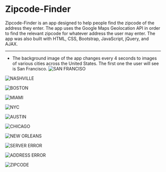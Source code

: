 # Zipcode-Finder
Zipcode-Finder is an app designed to help people find the zipcode of the address they enter. The app uses the Google Maps Geolocation API in order to find the relevant zipcode for whatever address the user may enter. The app was also built with HTML, CSS, Bootstrap, JavaScript, jQuery, and AJAX.

---

- The background image of the app changes every 4 seconds to images of various cities across the United States. The first one the user will see is San Francisco.
![SAN FRANCISO](assets/img/read_me/san-francisco.png)

![NASHVILLE](assets/img/read_me/nashville.png)

![BOSTON](assets/img/read_me/boston.png)

![MIAMI](assets/img/read_me/miami.png)

![NYC](assets/img/read_me/nyc.png)

![AUSTIN](assets/img/read_me/austin.png)

![CHICAGO](assets/img/read_me/chicago.png)

![NEW ORLEANS](assets/img/read_me/new-orleans.png)

![SERVER ERROR](assets/img/read_me/server-error.png)

![ADDRESS ERROR](assets/img/read_me/address.png)

![ZIPCODE](assets/img/read_me/zipcode.png)

